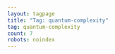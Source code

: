 ```yaml
---
layout: tagpage
title: "Tag: quantum-complexity"
tag: quantum-complexity
count: 7
robots: noindex
---
```

